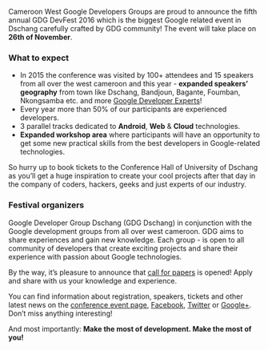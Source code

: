 Cameroon West Google Developers Groups are proud to announce the fifth annual GDG DevFest 2016 which is the biggest Google related event in Dschang carefully crafted by GDG community! The event will take place on **26th of November**.

### What to expect

* In 2015 the conference was visited by 100+ attendees and 15 speakers from all over the west cameroon and this year -  **expanded speakers’ geography** from town like Dschang, Bandjoun, Bagante, Foumban, Nkongsamba etc. and more [Google Developer Experts](https://developers.google.com/experts/about)!
* Every year more than 50% of our participants are experienced developers.
* 3 parallel tracks dedicated to **Android**, **Web** & **Cloud** technologies.
* **Expanded workshop area** where participants will have an opportunity to get some new practical skills from the best developers in Google-related technologies.

So hurry up to book tickets to the Conference Hall of University of Dschang as you’ll get a huge inspiration to create your cool projects after that day in the company of coders, hackers, geeks and just experts of our industry.

### Festival organizers

Google Developer Group Dschang (GDG Dschang) in conjunction with the Google development groups from all over west cameroon. GDG aims to share experiences and gain new knowledge. Each group - is open to all community of developers that create exciting projects and share their experience with passion about Google technologies.

By the way, it’s pleasure to announce that [call for papers](https://plus.google.com/events/cjchmpkpooi2mico16mh5ora03k) is opened! Apply and share with us your knowledge and experience.

You can find information about registration, speakers, tickets and other latest news on the [conference event page](https://plus.google.com/events/cjchmpkpooi2mico16mh5ora03k), [Facebook](ttps://www.facebook.com/GDGDschang), [Twitter](https://twitter.com/GDGDschang) or [Google+](https://plus.google.com/101390700541925663340). Don’t miss anything interesting!

And most importantly: **Make the most of development. Make the most of you!**

